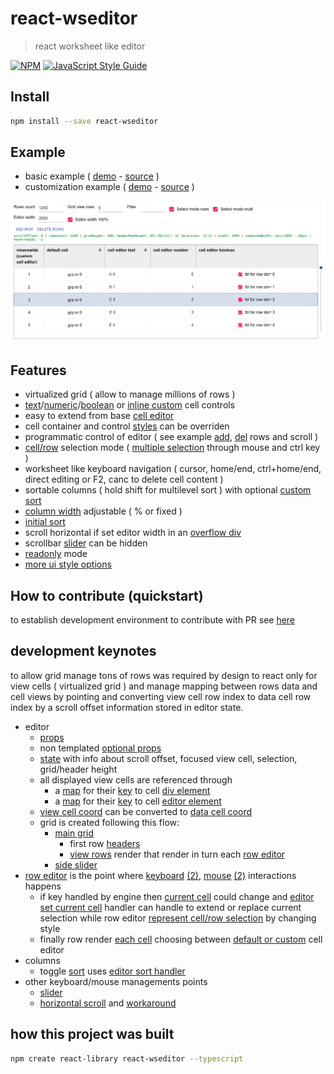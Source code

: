 # react-wseditor

> react worksheet like editor

[![NPM](https://img.shields.io/npm/v/react-wseditor.svg)](https://www.npmjs.com/package/react-wseditor) [![JavaScript Style Guide](https://img.shields.io/badge/code_style-standard-brightgreen.svg)](https://standardjs.com)

## Install

```bash
npm install --save react-wseditor
```

## Example

- basic example ( [demo](https://codesandbox.io/s/github/devel0/react-wseditor-demo/tree/62b3c059ef2b76a1d040a312cce1813b253f9f93/test01) - [source](https://github.com/devel0/react-wseditor-demo/tree/master/test01) )
- customization example ( [demo](https://codesandbox.io/s/github/devel0/react-wseditor-demo/tree/8bc199ea0f0a6c7d7447f0d5315ca39aefdb2fb1/test02) - [source](https://github.com/devel0/react-wseditor-demo/tree/master/test02) )

![](doc/react-wseditor-example.png)

## Features

- virtualized grid ( allow to manage millions of rows )
- [text][1]/[numeric][2]/[boolean][3] or [inline custom][15] cell controls
- easy to extend from base [cell editor][4]
- cell container and control [styles][14] can be overriden
- programmatic control of editor ( see example [add][5], [del][6] rows and scroll )
- [cell/row][7] selection mode ( [multiple selection][8] through mouse and ctrl key )
- worksheet like keyboard navigation ( cursor, home/end, ctrl+home/end, direct editing or F2, canc to delete cell content )
- sortable columns ( hold shift for multilevel sort ) with optional [custom sort][9]
- [column width][10] adjustable ( % or fixed )
- [initial sort][16]
- scroll horizontal if set editor width in an [overflow div][11]
- scrollbar [slider][12] can be hidden
- [readonly][13] mode
- [more ui style options](https://github.com/devel0/react-wseditor/blob/master/src/WSEditorDefaultProps.tsx)

[1]: https://github.com/devel0/react-wseditor/blob/master/src/WSEditorCellEditorText.tsx
[2]: https://github.com/devel0/react-wseditor/blob/master/src/WSEditorCellEditorNumber.tsx
[3]: https://github.com/devel0/react-wseditor/blob/master/src/WSEditorCellEditorBoolean.tsx
[4]: https://github.com/devel0/react-wseditor/blob/master/src/WSEditorCellEditor.tsx
[5]: https://github.com/devel0/react-wseditor-demo/blob/444c9d8399e220771175a6a2f679a6bd22253657/test02-dev/src/App.tsx#L249
[6]: https://github.com/devel0/react-wseditor-demo/blob/444c9d8399e220771175a6a2f679a6bd22253657/test02-dev/src/App.tsx#L257
[7]: https://github.com/devel0/react-wseditor-demo/blob/444c9d8399e220771175a6a2f679a6bd22253657/test02-dev/src/App.tsx#L269
[8]: https://github.com/devel0/react-wseditor-demo/blob/444c9d8399e220771175a6a2f679a6bd22253657/test02-dev/src/App.tsx#L270
[9]: https://github.com/devel0/react-wseditor-demo/blob/444c9d8399e220771175a6a2f679a6bd22253657/test02-dev/src/App.tsx#L62
[10]: https://github.com/devel0/react-wseditor-demo/blob/444c9d8399e220771175a6a2f679a6bd22253657/test02-dev/src/App.tsx#L61
[11]: https://github.com/devel0/react-wseditor-demo/blob/444c9d8399e220771175a6a2f679a6bd22253657/test02-dev/src/App.tsx#L272
[12]: https://github.com/devel0/react-wseditor/blob/37442b34654cb0b11f6a9c7b6d561b165686d577/src/WSEditorDefaultProps.tsx#L40
[13]: https://github.com/devel0/react-wseditor/blob/37442b34654cb0b11f6a9c7b6d561b165686d577/src/WSEditorDefaultProps.tsx#L32
[14]: https://github.com/devel0/react-wseditor-demo/blob/e53456bb58929d88ec9342bbcfff1805c328df7d/test02-dev/src/App.tsx#L279-L280
[15]: https://github.com/devel0/react-wseditor-demo/blob/ca906f7c7f659b1ce91795d22cea5f6f651c540a/test02/src/App.tsx#L61-L65
[16]: https://github.com/devel0/react-wseditor-demo/blob/e53456bb58929d88ec9342bbcfff1805c328df7d/test02-dev/src/App.tsx#L72-L73

## How to contribute (quickstart)

to establish development environment to contribute with PR see [here](https://github.com/devel0/react-wseditor-demo/blob/master/test01-dev/README.md#how-to-contribute-quickstart)

## development keynotes

to allow grid manage tons of rows was required by design to react only for view cells ( virtualized grid ) and manage mapping between rows data and cell views by pointing and converting view cell row index to data cell row index by a scroll offset information stored in editor state.

- editor
    - [props][100]
    - non templated [optional props][101]
    - [state][102] with info about scroll offset, focused view cell, selection, grid/header height
    - all displayed view cells are referenced through
        - a [map][103] for their [key][104] to cell [div element][108]
        - a [map][107] for their [key][104] to cell [editor element][109]
    - [view cell coord][105] can be converted to [data cell coord][106]
    - grid is created following this flow:
        - [main grid][110]
            - first row [headers][112]
            - [view rows][113] render that render in turn each [row editor][114]
        - [side slider][111]
- [row editor][115] is the point where [keyboard][116] [(2)][117], [mouse][118] [(2)][119] interactions happens
    - if key handled by engine then [current cell][124] could change and [editor set current cell][125] handler can handle to extend or replace current selection while row editor [represent cell/row selection][126] by changing style
    - finally row render [each cell][120] choosing between [default or custom][121] cell editor
- columns
    - toggle [sort][122] uses [editor sort handler][123]
- other keyboard/mouse managements points
    - [slider][127]
    - [horizontal scroll][128] and [workaround][129]

[100]: https://github.com/devel0/react-wseditor/blob/0721ca0e93e47215ea60b5d9c948fcdf79e156e0/src/WSEditorProps.tsx#L6
[101]: https://github.com/devel0/react-wseditor/blob/37442b34654cb0b11f6a9c7b6d561b165686d577/src/WSEditorDefaultProps.tsx#L4
[102]: https://github.com/devel0/react-wseditor/blob/16470e71bc7e0623cb020518ae7c0cee06322e36/src/WSEditor.tsx#L37
[103]: https://github.com/devel0/react-wseditor/blob/16470e71bc7e0623cb020518ae7c0cee06322e36/src/WSEditor.tsx#L49
[104]: https://github.com/devel0/react-wseditor/blob/49dfba2aa0927cdcd25a96ecd90568bba259e1c6/src/WSEditorViewCellCoord.tsx#L18
[105]: https://github.com/devel0/react-wseditor/blob/49dfba2aa0927cdcd25a96ecd90568bba259e1c6/src/WSEditorViewCellCoord.tsx#L16
[106]: https://github.com/devel0/react-wseditor/blob/d33c9cb0d8402aca0002b411fbe3910f5d6484cf/src/WSEditorCellCoord.tsx#L15
[107]: https://github.com/devel0/react-wseditor/blob/16470e71bc7e0623cb020518ae7c0cee06322e36/src/WSEditor.tsx#L61
[108]: https://github.com/devel0/react-wseditor/blob/37442b34654cb0b11f6a9c7b6d561b165686d577/src/WSEditorRow.tsx#L169
[109]: https://github.com/devel0/react-wseditor/blob/49dfba2aa0927cdcd25a96ecd90568bba259e1c6/src/WSEditorCellEditor.tsx#L26
[110]: https://github.com/devel0/react-wseditor/blob/16470e71bc7e0623cb020518ae7c0cee06322e36/src/WSEditor.tsx#L413-L441
[111]: https://github.com/devel0/react-wseditor/blob/16470e71bc7e0623cb020518ae7c0cee06322e36/src/WSEditor.tsx#L442-L485
[112]: https://github.com/devel0/react-wseditor/blob/16470e71bc7e0623cb020518ae7c0cee06322e36/src/WSEditor.tsx#L430-L435
[113]: https://github.com/devel0/react-wseditor/blob/16470e71bc7e0623cb020518ae7c0cee06322e36/src/WSEditor.tsx#L339
[114]: https://github.com/devel0/react-wseditor/blob/16470e71bc7e0623cb020518ae7c0cee06322e36/src/WSEditor.tsx#L349
[115]: https://github.com/devel0/react-wseditor/blob/37442b34654cb0b11f6a9c7b6d561b165686d577/src/WSEditorRow.tsx#L16
[116]: https://github.com/devel0/react-wseditor/blob/37442b34654cb0b11f6a9c7b6d561b165686d577/src/WSEditorRow.tsx#L33
[117]: https://github.com/devel0/react-wseditor/blob/37442b34654cb0b11f6a9c7b6d561b165686d577/src/WSEditorRow.tsx#L123
[118]: https://github.com/devel0/react-wseditor/blob/37442b34654cb0b11f6a9c7b6d561b165686d577/src/WSEditorRow.tsx#L22
[119]: https://github.com/devel0/react-wseditor/blob/37442b34654cb0b11f6a9c7b6d561b165686d577/src/WSEditorRow.tsx#L133
[120]: https://github.com/devel0/react-wseditor/blob/37442b34654cb0b11f6a9c7b6d561b165686d577/src/WSEditorRow.tsx#L147
[121]: https://github.com/devel0/react-wseditor/blob/37442b34654cb0b11f6a9c7b6d561b165686d577/src/WSEditorRow.tsx#L171-L181
[122]: https://github.com/devel0/react-wseditor/blob/37442b34654cb0b11f6a9c7b6d561b165686d577/src/WSEditorColumnHeader.tsx#L28
[123]: https://github.com/devel0/react-wseditor/blob/16470e71bc7e0623cb020518ae7c0cee06322e36/src/WSEditor.tsx#L220
[124]: https://github.com/devel0/react-wseditor/blob/37442b34654cb0b11f6a9c7b6d561b165686d577/src/WSEditorRow.tsx#L109
[125]: https://github.com/devel0/react-wseditor/blob/16470e71bc7e0623cb020518ae7c0cee06322e36/src/WSEditor.tsx#L156
[126]: https://github.com/devel0/react-wseditor/blob/37442b34654cb0b11f6a9c7b6d561b165686d577/src/WSEditorRow.tsx#L166
[127]: https://github.com/devel0/react-wseditor/blob/16470e71bc7e0623cb020518ae7c0cee06322e36/src/WSEditor.tsx#L454-L475
[128]: https://github.com/devel0/react-wseditor/blob/37442b34654cb0b11f6a9c7b6d561b165686d577/src/WSEditorRow.tsx#L25
[129]: https://github.com/devel0/react-wseditor/blob/37442b34654cb0b11f6a9c7b6d561b165686d577/src/WSEditorRow.tsx#L112

## how this project was built

```sh
npm create react-library react-wseditor --typescript
```
